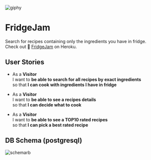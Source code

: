 ![giphy](https://user-images.githubusercontent.com/12958182/134681822-5b989133-eb4e-4cba-a76f-6ca92be1a838.gif)

# FridgeJam

Search for recipes containing only the ingredients you have in fridge.\
Check out 🍴 [FridgeJam] on Heroku.

## User Stories

- As a **Visitor**\
  I want to **be able to search for all recipes by exact ingredients**\
  so that **I can cook with ingredients I have in fridge**

- As a **Visitor**\
  I want to **be able to see a recipes details**\
  so that **I can decide what to cook**

- As a **Visitor**\
  I want to **be able to see a TOP10 rated recipes**\
  so that **I can pick a best rated recipe**



## DB Schema (postgresql)

![schemarb](https://user-images.githubusercontent.com/12958182/134682570-956bf8a7-0bee-40e1-9fd2-9b63445704c7.png)


[//]: # (Reference links)
   [FridgeJam]: <https://morning-ocean-80919.herokuapp.com>

